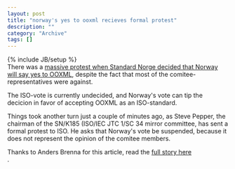 ```yaml
--- 
layout: post 
title: "norway's yes to ooxml recieves formal protest"
description: ""
category: "Archive"
tags: []
---
```

{% include JB/setup %}  
There was a <a href="http://phun-ky.net/2008/03/norway-says-yes-to-ooxml-despite-protests">massive protest when Standard Norge decided that Norway will say yes to OOXML</a>, despite the fact that most of the comitee-representatives were against.


The ISO-vote is currently undecided, and Norway's vote can tip the decicion in favor of accepting OOXML as an ISO-standard.


Things took another turn just a couple of minutes ago, as Steve Pepper, the chairman of the SN/K185 (ISO/IEC JTC 1/SC 34 mirror committee, has sent a formal protest to ISO. He asks that Norway's vote be suspended, because it does not represent the opinion of the comitee members.


Thanks to Anders Brenna for this article, read the <a href="http://blog.abrenna.com/formal-protest-against-norways-yes-to-ooxml/">full story here</a> <br/>.
